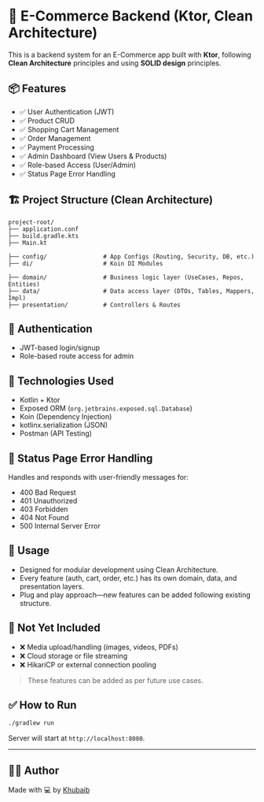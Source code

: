 # 🛒 E-Commerce Backend (Ktor, Clean Architecture)

This is a backend system for an E-Commerce app built with **Ktor**, following **Clean Architecture** principles and using **SOLID design** principles.

## 📦 Features

- ✅ User Authentication (JWT)
- ✅ Product CRUD
- ✅ Shopping Cart Management
- ✅ Order Management
- ✅ Payment Processing
- ✅ Admin Dashboard (View Users & Products)
- ✅ Role-based Access (User/Admin)
- ✅ Status Page Error Handling

## 🏗️ Project Structure (Clean Architecture)

```
project-root/
├── application.conf
├── build.gradle.kts
├── Main.kt

├── config/                # App Configs (Routing, Security, DB, etc.)
├── di/                    # Koin DI Modules

├── domain/                # Business logic layer (UseCases, Repos, Entities)
├── data/                  # Data access layer (DTOs, Tables, Mappers, Impl)
├── presentation/          # Controllers & Routes
```

## 🔐 Authentication

- JWT-based login/signup
- Role-based route access for admin

## 🧠 Technologies Used

- Kotlin + Ktor
- Exposed ORM (`org.jetbrains.exposed.sql.Database`)
- Koin (Dependency Injection)
- kotlinx.serialization (JSON)
- Postman (API Testing)

## 🧪 Status Page Error Handling

Handles and responds with user-friendly messages for:
- 400 Bad Request
- 401 Unauthorized
- 403 Forbidden
- 404 Not Found
- 500 Internal Server Error

## 🧰 Usage

- Designed for modular development using Clean Architecture.
- Every feature (auth, cart, order, etc.) has its own domain, data, and presentation layers.
- Plug and play approach—new features can be added following existing structure.

## 🚫 Not Yet Included

- ❌ Media upload/handling (images, videos, PDFs)
- ❌ Cloud storage or file streaming
- ❌ HikariCP or external connection pooling

> These features can be added as per future use cases.

## ✅ How to Run

```bash
./gradlew run
```
Server will start at `http://localhost:8080`.

---

## 👨‍💻 Author

Made with 💻 by [Khubaib](khubaibbaloch)
